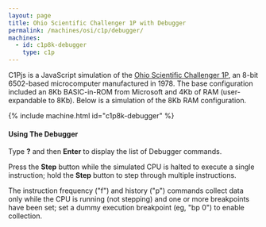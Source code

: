 ```yaml
---
layout: page
title: Ohio Scientific Challenger 1P with Debugger
permalink: /machines/osi/c1p/debugger/
machines:
  - id: c1p8k-debugger
    type: c1p
---
```


C1Pjs is a JavaScript simulation of the [Ohio Scientific Challenger 1P](/machines/osi/c1p/),
an 8-bit 6502-based microcomputer manufactured in 1978.  The base configuration included an 8Kb BASIC-in-ROM
from Microsoft and 4Kb of RAM (user-expandable to 8Kb).  Below is a simulation of the 8Kb RAM configuration.

{% include machine.html id="c1p8k-debugger" %}

#### Using The Debugger

Type **?** and then **Enter** to display the list of Debugger commands.

Press the **Step** button while the simulated CPU is halted to execute a single instruction;
hold the **Step** button to step through multiple instructions.

The instruction frequency ("f") and history ("p") commands collect data only while the CPU is
running (not stepping) and one or more breakpoints have been set; set a dummy execution breakpoint
(eg, "bp 0") to enable collection.
